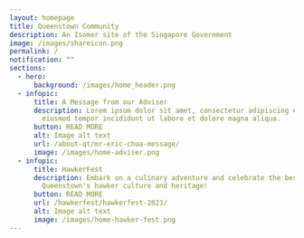 ```yaml
---
layout: homepage
title: Queenstown Community
description: An Isomer site of the Singapore Government
image: /images/shareicon.png
permalink: /
notification: ""
sections:
  - hero:
      background: /images/home_header.png
  - infopic:
      title: A Message from our Adviser
      description: Lorem ipsum dolor sit amet, consectetur adipiscing elit, sed do
        eiusmod tempor incididunt ut labore et dolore magna aliqua.
      button: READ MORE
      alt: Image alt text
      url: /about-qt/mr-eric-chua-message/
      image: /images/home-adviser.png
  - infopic:
      title: HawkerFest
      description: Embark on a culinary adventure and celebrate the best of
        Queenstown's hawker culture and heritage!
      button: READ MORE
      url: /hawkerfest/hawkerfest-2023/
      alt: Image alt text
      image: /images/home-hawker-fest.png
---
```

